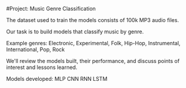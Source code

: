#Project: Music Genre Classification

The dataset used to train the models consists of 100k MP3 audio files.

Our task is to build models that classify music by genre. 

Example genres: Electronic, Experimental, Folk, Hip-Hop, Instrumental, International, Pop, Rock

We'll review the models built, their performance, and discuss points of interest and lessons learned.

Models developed:
MLP
CNN
RNN
LSTM
